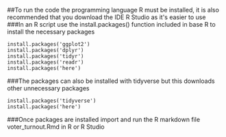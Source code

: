 ##To run the code the programming language R must be installed, it is also recommended that you download the IDE R Studio as it's easier to use
###In an R script use the install.packages() function included in base R to install the necessary packages
```{r}
install.packages('ggplot2')
install.packages('dplyr')
install.packages('tidyr')
install.packages('readr')
install.packages('here')
```
###The packages can also be installed with tidyverse but this downloads other unnecessary packages
```{r}
install.packages('tidyverse')
install.packages('here')
```
###Once packages are installed import and run the R markdown file voter_turnout.Rmd in R or R Studio